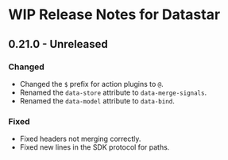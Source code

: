 # WIP Release Notes for Datastar

## 0.21.0 - Unreleased

### Changed

- Changed the `$` prefix for action plugins to `@`.
- Renamed the `data-store` attribute to `data-merge-signals`.
- Renamed the `data-model` attribute to `data-bind`.

### Fixed

- Fixed headers not merging correctly. 
- Fixed new lines in the SDK protocol for paths.
